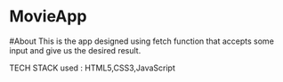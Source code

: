 # MovieApp

#About
This is the app designed using fetch function that accepts some input and give us the desired result.

TECH STACK used : HTML5,CSS3,JavaScript
